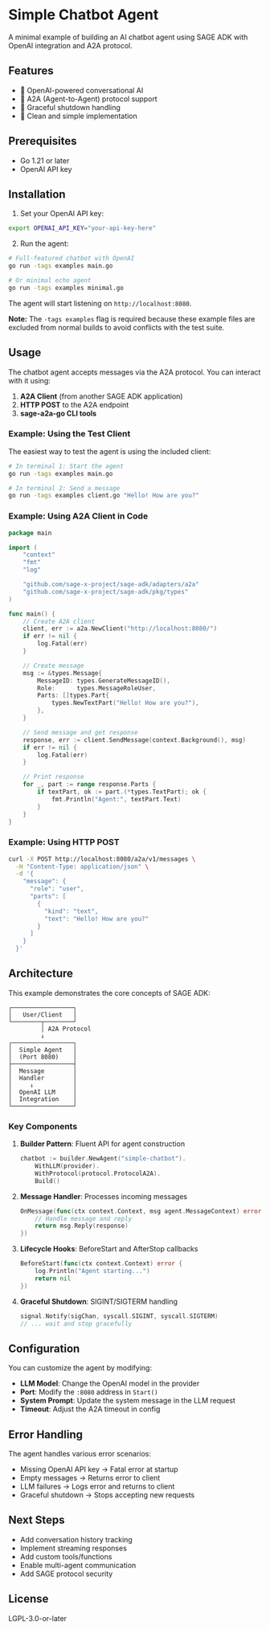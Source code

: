 # Simple Chatbot Agent

A minimal example of building an AI chatbot agent using SAGE ADK with OpenAI integration and A2A protocol.

## Features

- 🤖 OpenAI-powered conversational AI
- 📡 A2A (Agent-to-Agent) protocol support
- 🔄 Graceful shutdown handling
- 📝 Clean and simple implementation

## Prerequisites

- Go 1.21 or later
- OpenAI API key

## Installation

1. Set your OpenAI API key:

```bash
export OPENAI_API_KEY="your-api-key-here"
```

2. Run the agent:

```bash
# Full-featured chatbot with OpenAI
go run -tags examples main.go

# Or minimal echo agent
go run -tags examples minimal.go
```

The agent will start listening on `http://localhost:8080`.

**Note:** The `-tags examples` flag is required because these example files are excluded from normal builds to avoid conflicts with the test suite.

## Usage

The chatbot agent accepts messages via the A2A protocol. You can interact with it using:

1. **A2A Client** (from another SAGE ADK application)
2. **HTTP POST** to the A2A endpoint
3. **sage-a2a-go CLI tools**

### Example: Using the Test Client

The easiest way to test the agent is using the included client:

```bash
# In terminal 1: Start the agent
go run -tags examples main.go

# In terminal 2: Send a message
go run -tags examples client.go "Hello! How are you?"
```

### Example: Using A2A Client in Code

```go
package main

import (
    "context"
    "fmt"
    "log"

    "github.com/sage-x-project/sage-adk/adapters/a2a"
    "github.com/sage-x-project/sage-adk/pkg/types"
)

func main() {
    // Create A2A client
    client, err := a2a.NewClient("http://localhost:8080/")
    if err != nil {
        log.Fatal(err)
    }

    // Create message
    msg := &types.Message{
        MessageID: types.GenerateMessageID(),
        Role:      types.MessageRoleUser,
        Parts: []types.Part{
            types.NewTextPart("Hello! How are you?"),
        },
    }

    // Send message and get response
    response, err := client.SendMessage(context.Background(), msg)
    if err != nil {
        log.Fatal(err)
    }

    // Print response
    for _, part := range response.Parts {
        if textPart, ok := part.(*types.TextPart); ok {
            fmt.Println("Agent:", textPart.Text)
        }
    }
}
```

### Example: Using HTTP POST

```bash
curl -X POST http://localhost:8080/a2a/v1/messages \
  -H "Content-Type: application/json" \
  -d '{
    "message": {
      "role": "user",
      "parts": [
        {
          "kind": "text",
          "text": "Hello! How are you?"
        }
      ]
    }
  }'
```

## Architecture

This example demonstrates the core concepts of SAGE ADK:

```
┌─────────────────┐
│   User/Client   │
└────────┬────────┘
         │ A2A Protocol
         ↓
┌─────────────────┐
│  Simple Agent   │
│  (Port 8080)    │
├─────────────────┤
│  Message        │
│  Handler        │
│     ↓           │
│  OpenAI LLM     │
│  Integration    │
└─────────────────┘
```

### Key Components

1. **Builder Pattern**: Fluent API for agent construction
   ```go
   chatbot := builder.NewAgent("simple-chatbot").
       WithLLM(provider).
       WithProtocol(protocol.ProtocolA2A).
       Build()
   ```

2. **Message Handler**: Processes incoming messages
   ```go
   OnMessage(func(ctx context.Context, msg agent.MessageContext) error {
       // Handle message and reply
       return msg.Reply(response)
   })
   ```

3. **Lifecycle Hooks**: BeforeStart and AfterStop callbacks
   ```go
   BeforeStart(func(ctx context.Context) error {
       log.Println("Agent starting...")
       return nil
   })
   ```

4. **Graceful Shutdown**: SIGINT/SIGTERM handling
   ```go
   signal.Notify(sigChan, syscall.SIGINT, syscall.SIGTERM)
   // ... wait and stop gracefully
   ```

## Configuration

You can customize the agent by modifying:

- **LLM Model**: Change the OpenAI model in the provider
- **Port**: Modify the `:8080` address in `Start()`
- **System Prompt**: Update the system message in the LLM request
- **Timeout**: Adjust the A2A timeout in config

## Error Handling

The agent handles various error scenarios:

- Missing OpenAI API key → Fatal error at startup
- Empty messages → Returns error to client
- LLM failures → Logs error and returns to client
- Graceful shutdown → Stops accepting new requests

## Next Steps

- Add conversation history tracking
- Implement streaming responses
- Add custom tools/functions
- Enable multi-agent communication
- Add SAGE protocol security

## License

LGPL-3.0-or-later

